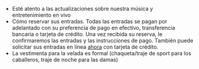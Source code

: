 - Esté atento a las actualizaciones sobre nuestra música y entretenimiento en vivo
- Cómo reservar sus entradas. Todas las entradas se pagan por adelantado con su preferencia de pago en efectivo, transferencia bancaria o tarjeta de crédito. Una vez recibida su reserva, le confirmaremos las entradas y las instrucciones de pago. También puede solicitar sus entradas en línea [ahora](https://amicicannis1.ddock.gives/?givingPageId=e2d53e73-039f-4b81-acf7-5632a0c753e4) con tarjeta de crédito.
- La vestimenta para la velada es formal (chaqueta/traje de sport para los caballeros, traje de noche para las damas)